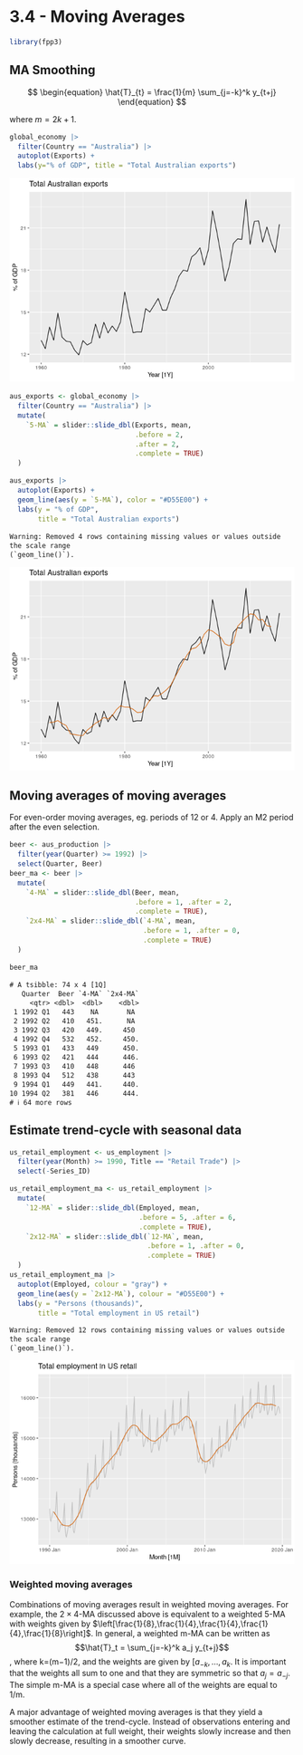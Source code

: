# 3.4 - Moving Averages


``` r
library(fpp3)
```

## MA Smoothing

$$
\begin{equation}
  \hat{T}_{t} = \frac{1}{m} \sum_{j=-k}^k y_{t+j}
\end{equation}
$$

where $m=2k+1$.

``` r
global_economy |>
  filter(Country == "Australia") |>
  autoplot(Exports) +
  labs(y="% of GDP", title = "Total Australian exports")
```

![](03.3-MovingAverages_files/figure-commonmark/unnamed-chunk-2-1.png)

``` r
aus_exports <- global_economy |>
  filter(Country == "Australia") |>
  mutate(
    `5-MA` = slider::slide_dbl(Exports, mean,
                               .before = 2,
                               .after = 2,
                               .complete = TRUE)
  )
```

``` r
aus_exports |>
  autoplot(Exports) +
  geom_line(aes(y = `5-MA`), color = "#D55E00") +
  labs(y = "% of GDP",
       title = "Total Australian exports")
```

    Warning: Removed 4 rows containing missing values or values outside the scale range
    (`geom_line()`).

![](03.3-MovingAverages_files/figure-commonmark/unnamed-chunk-4-1.png)

## Moving averages of moving averages

For even-order moving averages, eg. periods of 12 or 4. Apply an M2
period after the even selection.

``` r
beer <- aus_production |>
  filter(year(Quarter) >= 1992) |>
  select(Quarter, Beer)
beer_ma <- beer |>
  mutate(
    `4-MA` = slider::slide_dbl(Beer, mean,
                               .before = 1, .after = 2,
                               .complete = TRUE),
    `2x4-MA` = slider::slide_dbl(`4-MA`, mean,
                                 .before = 1, .after = 0,
                                 .complete = TRUE)
  )
```

``` r
beer_ma
```

    # A tsibble: 74 x 4 [1Q]
       Quarter  Beer `4-MA` `2x4-MA`
         <qtr> <dbl>  <dbl>    <dbl>
     1 1992 Q1   443    NA       NA 
     2 1992 Q2   410   451.      NA 
     3 1992 Q3   420   449.     450 
     4 1992 Q4   532   452.     450.
     5 1993 Q1   433   449      450.
     6 1993 Q2   421   444      446.
     7 1993 Q3   410   448      446 
     8 1993 Q4   512   438      443 
     9 1994 Q1   449   441.     440.
    10 1994 Q2   381   446      444.
    # ℹ 64 more rows

## Estimate trend-cycle with seasonal data

``` r
us_retail_employment <- us_employment |>
  filter(year(Month) >= 1990, Title == "Retail Trade") |>
  select(-Series_ID)
```

``` r
us_retail_employment_ma <- us_retail_employment |>
  mutate(
    `12-MA` = slider::slide_dbl(Employed, mean,
                                .before = 5, .after = 6,
                                .complete = TRUE),
    `2x12-MA` = slider::slide_dbl(`12-MA`, mean,
                                  .before = 1, .after = 0,
                                  .complete = TRUE)
  )
us_retail_employment_ma |>
  autoplot(Employed, colour = "gray") +
  geom_line(aes(y = `2x12-MA`), colour = "#D55E00") +
  labs(y = "Persons (thousands)",
       title = "Total employment in US retail")
```

    Warning: Removed 12 rows containing missing values or values outside the scale range
    (`geom_line()`).

![](03.3-MovingAverages_files/figure-commonmark/unnamed-chunk-8-1.png)

### Weighted moving averages

Combinations of moving averages result in weighted moving averages. For
example, the $2×4$-MA discussed above is equivalent to a weighted 5-MA
with weights given by
$\left[\frac{1}{8},\frac{1}{4},\frac{1}{4},\frac{1}{4},\frac{1}{8}\right]$.
In general, a weighted m-MA can be written as
$$\hat{T}_t = \sum_{j=-k}^k a_j y_{t+j}$$, where k=(m−1)/2, and the
weights are given by $[a_{-k}, \dots, a_k$. It is important that the
weights all sum to one and that they are symmetric so that
$a_j = a_{-j}$. The simple m-MA is a special case where all of the
weights are equal to 1/m.

A major advantage of weighted moving averages is that they yield a
smoother estimate of the trend-cycle. Instead of observations entering
and leaving the calculation at full weight, their weights slowly
increase and then slowly decrease, resulting in a smoother curve.

